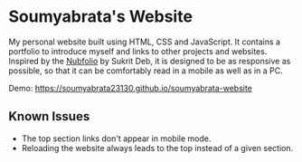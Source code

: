 # Soumyabrata's Website

My personal website built using HTML, CSS and JavaScript. It contains a portfolio to introduce myself and links to other projects and websites. Inspired by the [Nubfolio](https://github.com/SukritDeb/nubfolio) by Sukrit Deb, it is designed to be as responsive as possible, so that it can be comfortably read in a mobile as well as in a PC.

Demo: https://soumyabrata23130.github.io/soumyabrata-website

## Known Issues

- The top section links don't appear in mobile mode.
- Reloading the website always leads to the top instead of a given section.
